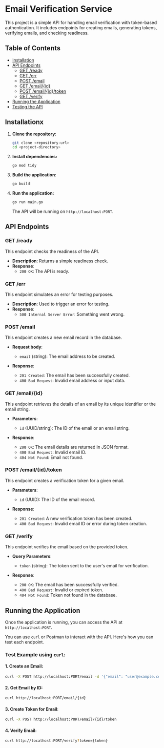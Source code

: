 # Email Verification Service

This project is a simple API for handling email verification with token-based authentication. It includes endpoints for creating emails, generating tokens, verifying emails, and checking readiness.

## Table of Contents

- [Installation](#installation)
- [API Endpoints](#api-endpoints)
  - [GET /ready](#get-ready)
  - [GET /err](#get-err)
  - [POST /email](#post-email)
  - [GET /email/{id}](#get-emailid)
  - [POST /email/{id}/token](#post-emailidtoken)
  - [GET /verify](#get-verify)
- [Running the Application](#running-the-application)
- [Testing the API](#testing-the-api)

## Installationx

1. **Clone the repository:**

   ```bash
   git clone <repository-url>
   cd <project-directory>
   ```

2. **Install dependencies:**

   ```bash
   go mod tidy
   ```

3. **Build the application:**

   ```bash
   go build
   ```

4. **Run the application:**

   ```bash
   go run main.go
   ```

   The API will be running on `http://localhost:PORT`.

## API Endpoints

### **GET /ready**

This endpoint checks the readiness of the API.

- **Description**: Returns a simple readiness check.
- **Response**:
  - `200 OK`: The API is ready.

### **GET /err**

This endpoint simulates an error for testing purposes.

- **Description**: Used to trigger an error for testing.
- **Response**:
  - `500 Internal Server Error`: Something went wrong.

### **POST /email**

This endpoint creates a new email record in the database.

- **Request body**: 
  - `email` (string): The email address to be created.
  
- **Response**:
  - `201 Created`: The email has been successfully created.
  - `400 Bad Request`: Invalid email address or input data.

### **GET /email/{id}**

This endpoint retrieves the details of an email by its unique identifier or the email string.

- **Parameters**:
  - `id` (UUID/string): The ID of the email or an email string.
  
- **Response**:
  - `200 OK`: The email details are returned in JSON format.
  - `400 Bad Request`: Invalid email ID.
  - `404 Not Found`: Email not found.

### **POST /email/{id}/token**

This endpoint creates a verification token for a given email.

- **Parameters**:
  - `id` (UUID): The ID of the email record.
  
- **Response**:
  - `201 Created`: A new verification token has been created.
  - `400 Bad Request`: Invalid email ID or error during token creation.

### **GET /verify**

This endpoint verifies the email based on the provided token.

- **Query Parameters**:
  - `token` (string): The token sent to the user's email for verification.

- **Response**:
  - `200 OK`: The email has been successfully verified.
  - `400 Bad Request`: Invalid or expired token.
  - `404 Not Found`: Token not found in the database.

## Running the Application

Once the application is running, you can access the API at `http://localhost:PORT`.

You can use `curl` or Postman to interact with the API. Here's how you can test each endpoint.

### Test Example using `curl`:

#### **1. Create an Email**:
```bash
curl -X POST http://localhost:PORT/email -d '{"email": "user@example.com"}' -H "Content-Type: application/json"
```

#### **2. Get Email by ID**:
```bash
curl http://localhost:PORT/email/{id}
```

#### **3. Create Token for Email**:
```bash
curl -X POST http://localhost:PORT/email/{id}/token
```

#### **4. Verify Email**:
```bash
curl http://localhost:PORT/verify?token={token}
```
